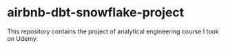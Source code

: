 # airbnb-dbt-snowflake-project
This repository contains the project of analytical engineering course I took on Udemy
